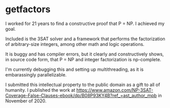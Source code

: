 # getfactors

I worked for 21 years to find a constructive proof that P = NP. I achieved my goal.

Included is the 3SAT solver and a framework that performs the factorization of arbitrary-size integers, among other math and logic operations.

It is buggy and has compiler errors, but it clearly and constructively shows, in source code form, that P = NP and integer factorization is np-complete.

I'm currently debugging this and setting up multithreading, as it is embarassingly parallelizable.

I submitted this intellectual property to the public domain as a gift to all of humanity. I published the work at https://www.amazon.com/NP-3SAT-Coverage-False-Clauses-ebook/dp/B08P93KY4B?ref_=ast_author_mpb in November of 2020.
